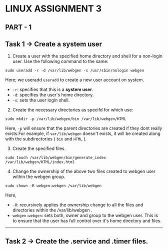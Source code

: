 # LINUX ASSIGNMENT 3

## PART - 1

## Task 1 -> Create a system user ##

1. Create a user with the specified home directory and shell for a non-login user. Use the following command to the same:

```
sudo useradd -r -d /var/lib/webgen -s /usr/sbin/nologin webgen
```

Here; we useradd `useradd` to create a new user account on system.

- `-r`: specifies that this is a **system user**.
- `-d`: specifies the user's home directory.
- `-s`: sets the user login shell.

2. Create the necessary directories as specifd for which use:

```
sudo mkdir -p /var/lib/webgen/bin /var/lib/webgen/HTML
```

Here, `-p` will ensure that the parent directories are created if they dont really exists.For example, if `var/lib/webgen` doesn't exists, it will be created along with the subdirectories ( `bin` and `HTML` ).

3. Create the specified files.

```
sudo touch /var/lib/webgen/bin/generate_index /var/lib/webgen/HTML/index.html
```

4. Change the ownership of the above two files created to webgen user within the webgen group.

```
sudo chown -R webgen:webgen /var/lib/webgen
```

Here, 

- `-R`: recursively applies the ownership change to all the files and directories within the /var/lib/webgen .
- `webgen:webgen`: sets both, owner and group to the webgen user. This is to ensure that the user has full control over it's home directory and files.

---

## Task 2 -> Create the .service and .timer files. ##


